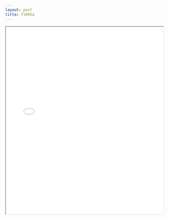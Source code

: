 ```yaml
---
layout: post
title: f1095a
---
```


<div class="pdf-container">
<iframe src="/ea/assets/pdfs/forms/f1095a.pdf" height="600" width="100%" allowFullScreen="true"></iframe>
</div>

